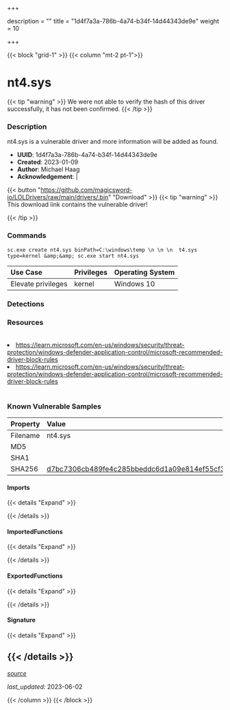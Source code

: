 +++

description = ""
title = "1d4f7a3a-786b-4a74-b34f-14d44343de9e"
weight = 10

+++


{{< block "grid-1" >}}
{{< column "mt-2 pt-1">}}


# nt4.sys


{{< tip "warning" >}}
We were not able to verify the hash of this driver successfully, it has not been confirmed.
{{< /tip >}}


### Description

nt4.sys is a vulnerable driver and more information will be added as found.
- **UUID**: 1d4f7a3a-786b-4a74-b34f-14d44343de9e
- **Created**: 2023-01-09
- **Author**: Michael Haag
- **Acknowledgement**:  | [](https://twitter.com/)

{{< button "https://github.com/magicsword-io/LOLDrivers/raw/main/drivers/.bin" "Download" >}}
{{< tip "warning" >}}
This download link contains the vulnerable driver!

{{< /tip >}}

### Commands

```
sc.exe create nt4.sys binPath=C:\windows\temp \n \n \n  t4.sys type=kernel &amp;&amp; sc.exe start nt4.sys
```

| Use Case | Privileges | Operating System | 
|:---- | ---- | ---- |
| Elevate privileges | kernel | Windows 10 |


### Detections

### Resources
<br>
<li><a href=" https://learn.microsoft.com/en-us/windows/security/threat-protection/windows-defender-application-control/microsoft-recommended-driver-block-rules"> https://learn.microsoft.com/en-us/windows/security/threat-protection/windows-defender-application-control/microsoft-recommended-driver-block-rules</a></li>
<li><a href="https://learn.microsoft.com/en-us/windows/security/threat-protection/windows-defender-application-control/microsoft-recommended-driver-block-rules">https://learn.microsoft.com/en-us/windows/security/threat-protection/windows-defender-application-control/microsoft-recommended-driver-block-rules</a></li>
<br>

### Known Vulnerable Samples

| Property           | Value |
|:-------------------|:------|
| Filename           | nt4.sys |
| MD5                | [](https://www.virustotal.com/gui/file/) |
| SHA1               | [](https://www.virustotal.com/gui/file/) |
| SHA256             | [d7bc7306cb489fe4c285bbeddc6d1a09e814ef55cf30bd5b8daf87a52396f102](https://www.virustotal.com/gui/file/d7bc7306cb489fe4c285bbeddc6d1a09e814ef55cf30bd5b8daf87a52396f102) |


#### Imports
{{< details "Expand" >}}

{{< /details >}}
#### ImportedFunctions
{{< details "Expand" >}}

{{< /details >}}
#### ExportedFunctions
{{< details "Expand" >}}

{{< /details >}}

#### Signature
{{< details "Expand" >}}

{{< /details >}}
-----



[*source*](https://github.com/magicsword-io/LOLDrivers/tree/main/yaml/1d4f7a3a-786b-4a74-b34f-14d44343de9e.yaml)

*last_updated:* 2023-06-02








{{< /column >}}
{{< /block >}}
